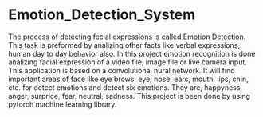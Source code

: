 # Emotion_Detection_System
The process of detecting fecial expressions is called Emotion Detection. This task is preformed by analizing other facts like verbal expressions, human day to day behavior also. In this project emotion recognition is done analizing facial expression of a video file, image file or live camera input.
This application is based on a convolutional nural network. It will find important areas of face like eye brows, eye, nose, ears, mouth, lips, chin, etc. for detect emotions and detect six emotions. They are, happyness, anger, surprice, fear, neutral, sadness.
This project is been done by using pytorch machine learning library.

